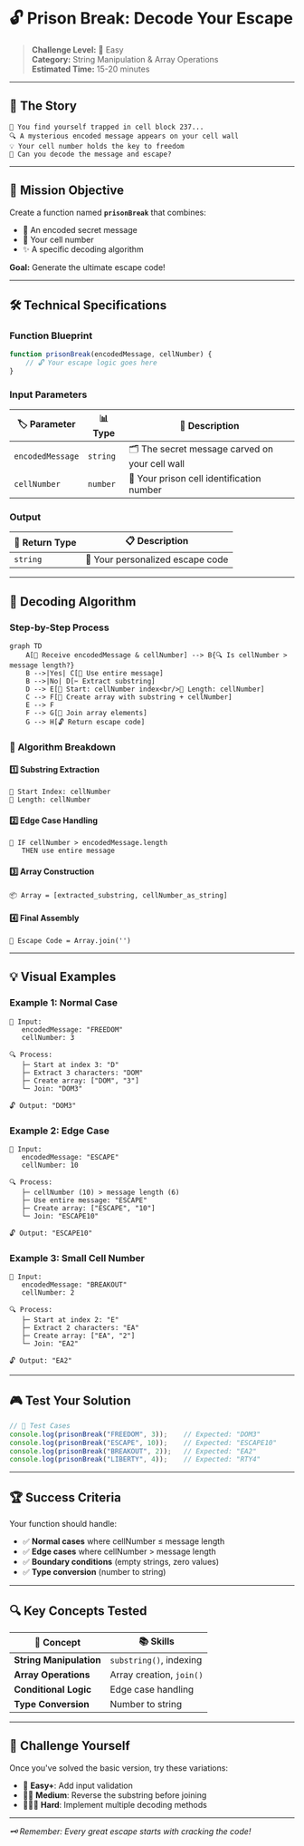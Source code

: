 # 🔓 Prison Break: Decode Your Escape

> **Challenge Level:** 🌟 Easy  
> **Category:** String Manipulation & Array Operations  
> **Estimated Time:** 15-20 minutes

---

## 📖 The Story

```
🏢 You find yourself trapped in cell block 237...
🔍 A mysterious encoded message appears on your cell wall
💡 Your cell number holds the key to freedom
🚪 Can you decode the message and escape?
```

---

## 🎯 Mission Objective

Create a function named **`prisonBreak`** that combines:
- 📝 An encoded secret message
- 🔢 Your cell number
- ✨ A specific decoding algorithm

**Goal:** Generate the ultimate escape code!

---

## 🛠️ Technical Specifications

### Function Blueprint
```javascript
function prisonBreak(encodedMessage, cellNumber) {
    // 🔓 Your escape logic goes here
}
```

### Input Parameters
| 🏷️ Parameter | 📊 Type | 📝 Description |
|---------------|---------|----------------|
| `encodedMessage` | `string` | 🗂️ The secret message carved on your cell wall |
| `cellNumber` | `number` | 🔢 Your prison cell identification number |

### Output
| 🎯 Return Type | 📋 Description |
|----------------|----------------|
| `string` | 🔐 Your personalized escape code |

---

## 🔬 Decoding Algorithm

### Step-by-Step Process

```mermaid
graph TD
    A[📨 Receive encodedMessage & cellNumber] --> B{🔍 Is cellNumber > message length?}
    B -->|Yes| C[📄 Use entire message]
    B -->|No| D[✂️ Extract substring]
    D --> E[📍 Start: cellNumber index<br/>📏 Length: cellNumber]
    C --> F[🔗 Create array with substring + cellNumber]
    E --> F
    F --> G[🎯 Join array elements]
    G --> H[🔓 Return escape code]
```

### 🔢 Algorithm Breakdown

#### 1️⃣ **Substring Extraction**
```
📍 Start Index: cellNumber
📏 Length: cellNumber
```

#### 2️⃣ **Edge Case Handling**
```
🚨 IF cellNumber > encodedMessage.length
   THEN use entire message
```

#### 3️⃣ **Array Construction**
```
📦 Array = [extracted_substring, cellNumber_as_string]
```

#### 4️⃣ **Final Assembly**
```
🔗 Escape Code = Array.join('')
```

---

## 💡 Visual Examples

### Example 1: Normal Case
```
📨 Input:
   encodedMessage: "FREEDOM"
   cellNumber: 3

🔍 Process:
   ├─ Start at index 3: "D"
   ├─ Extract 3 characters: "DOM"
   ├─ Create array: ["DOM", "3"]
   └─ Join: "DOM3"

🔓 Output: "DOM3"
```

### Example 2: Edge Case
```
📨 Input:
   encodedMessage: "ESCAPE"
   cellNumber: 10

🔍 Process:
   ├─ cellNumber (10) > message length (6)
   ├─ Use entire message: "ESCAPE"
   ├─ Create array: ["ESCAPE", "10"]
   └─ Join: "ESCAPE10"

🔓 Output: "ESCAPE10"
```

### Example 3: Small Cell Number
```
📨 Input:
   encodedMessage: "BREAKOUT"
   cellNumber: 2

🔍 Process:
   ├─ Start at index 2: "E"
   ├─ Extract 2 characters: "EA"
   ├─ Create array: ["EA", "2"]
   └─ Join: "EA2"

🔓 Output: "EA2"
```

---

## 🎮 Test Your Solution

```javascript
// 🧪 Test Cases
console.log(prisonBreak("FREEDOM", 3));    // Expected: "DOM3"
console.log(prisonBreak("ESCAPE", 10));    // Expected: "ESCAPE10"
console.log(prisonBreak("BREAKOUT", 2));   // Expected: "EA2"
console.log(prisonBreak("LIBERTY", 4));    // Expected: "RTY4"
```

---

## 🏆 Success Criteria

Your function should handle:
- ✅ **Normal cases** where cellNumber ≤ message length
- ✅ **Edge cases** where cellNumber > message length
- ✅ **Boundary conditions** (empty strings, zero values)
- ✅ **Type conversion** (number to string)

---

## 🔍 Key Concepts Tested

| 🎯 Concept | 📚 Skills |
|------------|-----------|
| **String Manipulation** | `substring()`, indexing |
| **Array Operations** | Array creation, `join()` |
| **Conditional Logic** | Edge case handling |
| **Type Conversion** | Number to string |

---

## 💪 Challenge Yourself

Once you've solved the basic version, try these variations:
- 🌟 **Easy+**: Add input validation
- 🌟🌟 **Medium**: Reverse the substring before joining
- 🌟🌟🌟 **Hard**: Implement multiple decoding methods

---

*🗝️ Remember: Every great escape starts with cracking the code!*

